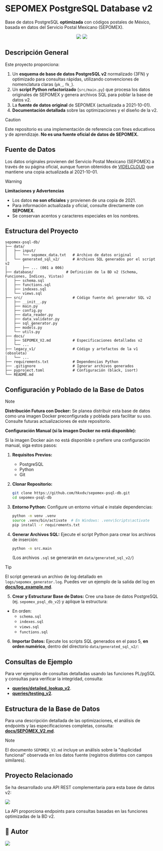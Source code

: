 # SEPOMEX PostgreSQL Database v2

Base de datos PostgreSQL **optimizada** con códigos postales de México, basada en datos del Servicio Postal Mexicano (SEPOMEX).

<div align="center">
  <img src="https://img.shields.io/badge/-PostgreSQL-000000?style=for-the-badge&logo=postgresql&labelColor=282c34" style="border-radius: 3px;" />
  <img src="https://img.shields.io/badge/-Python-000000?style=for-the-badge&logo=python&labelColor=282c34" style="border-radius: 3px;" />
</div>

## Descripción General

Este proyecto proporciona:

1.  Un **esquema de base de datos PostgreSQL v2** normalizado (3FN) y optimizado para consultas rápidas, utilizando convenciones de nomenclatura claras (`pk_`, `fk_`).
2.  Un **script Python refactorizado** (`src/main.py`) que procesa los datos originales de SEPOMEX y genera archivos SQL para poblar la base de datos v2.
3.  La **fuente de datos original** de SEPOMEX (actualizada a 2021-10-01).
4.  **Documentación detallada** sobre las optimizaciones y el diseño de la v2.

> [!CAUTION]
>
> Este repositorio es una implementación de referencia con fines educativos y de aprendizaje. **No es una fuente oficial de datos de SEPOMEX.**

## Fuente de Datos

Los datos originales provienen del Servicio Postal Mexicano (SEPOMEX) a través de su página oficial, aunque fueron obtenidos de [VIDELCLOUD](https://videlcloud.wordpress.com/2017/01/17/descarga-la-base-de-datos-de-codigos-postales-colonias-municipios-y-estados-de-todo-mexico/) que mantiene una copia actualizada al 2021-10-01.

> [!WARNING]
>
> **Limitaciones y Advertencias**
>
> - Los datos **no son oficiales** y provienen de una copia de 2021.
> - Para información actualizada y oficial, consulte directamente con **SEPOMEX**.
> - Se conservan acentos y caracteres especiales en los nombres.

## Estructura del Proyecto

```plaintext
sepomex-psql-db/
├── data/
│   ├── input/
│   │   └── sepomex_data.txt   # Archivo de datos original
│   └── generated_sql_v2/      # Archivos SQL generados por el script v2
│       ├── ... (001 a 006)
├── database/               # Definición de la BD v2 (Schema, Funciones, Índices, Vistas)
│   ├── schema.sql
│   ├── functions.sql
│   ├── indexes.sql
│   └── views.sql
├── src/                       # Código fuente del generador SQL v2
│   ├── __init__.py
│   ├── main.py
│   ├── config.py
│   ├── data_reader.py
│   ├── data_validator.py
│   ├── sql_generator.py
│   ├── models.py
│   └── utils.py
├── docs/
│   ├── SEPOMEX_V2.md          # Especificaciones detalladas v2
│   └── ...
├── legacy_v1/                 # Código y artefactos de la v1 (obsoleta)
│   └── ...
├── requirements.txt           # Dependencias Python
├── .gitignore                 # Ignorar archivos generados
├── pyproject.toml             # Configuración (black, isort)
└── README.md
```

## Configuración y Poblado de la Base de Datos

> [!NOTE]
>
> **Distribución Futura con Docker:** Se planea distribuir esta base de datos como una imagen Docker preconfigurada y poblada para facilitar su uso. Consulte futuras actualizaciones de este repositorio.

**Configuración Manual (si la imagen Docker no está disponible):**

Si la imagen Docker aún no está disponible o prefiere una configuración manual, siga estos pasos:

1.  **Requisitos Previos:**

    - PostgreSQL
    - Python
    - Git

2.  **Clonar Repositorio:**

    ```bash
    git clone https://github.com/hkxdv/sepomex-psql-db.git
    cd sepomex-psql-db
    ```

3.  **Entorno Python:** Configure un entorno virtual e instale dependencias:

    ```bash
    python -m venv .venv
    source .venv/bin/activate  # En Windows: .venv\Scripts\activate
    pip install -r requirements.txt
    ```

4.  **Generar Archivos SQL:** Ejecute el script Python para crear los archivos de inserción:

    ```bash
    python -m src.main
    ```

    (Los archivos `.sql` se generarán en `data/generated_sql_v2/`)

> [!TIP]
>
> El script generará un archivo de log detallado en `logs/sepomex_generator.log`.
> Puedes ver un ejemplo de la salida del log en **[docs/log_example.md](docs/log_example.md)**.

5.  **Crear y Estructurar Base de Datos:** Cree una base de datos PostgreSQL (ej. `sepomex_psql_db_v2`) y aplique la estructura:

- En orden:
  - `schema.sql`
  - `indexes.sql`
  - `views.sql`
  - `functions.sql`

6.  **Importar Datos:** Ejecute los scripts SQL generados en el paso 5, **en orden numérico**, dentro del directorio `data/generated_sql_v2/`:

## Consultas de Ejemplo

Para ver ejemplos de consultas detalladas usando las funciones PL/pgSQL y consultas para verificar la integridad, consulta:

- **[queries/detailed_lookup_v2](queries/detailed_lookup_v2.sql)**.
- **[queries/testing_v2](queries/testing_v2.sql)**.

## Estructura de la Base de Datos

Para una descripción detallada de las optimizaciones, el análisis de endpoints y las especificaciones completas, consulta: **[docs/SEPOMEX_V2.md](docs/SEPOMEX_V2.md)**.

> [!NOTE]
>
> El documento `SEPOMEX_V2.md` incluye un análisis sobre la "duplicidad funcional" observada en los datos fuente (registros distintos con campos similares).

## Proyecto Relacionado

Se ha desarrollado una API REST complementaria para esta base de datos v2:

<a href="https://github.com/hkxdv/sepomex-api-rest">
  <img src="https://img.shields.io/badge/-sepomex--api--rest-000000?style=for-the-badge&logo=github&labelColor=282c34" style="border-radius: 3px;" />
</a>

La API proporciona endpoints para consultas basadas en las funciones optimizadas de la BD v2.

## 🥷 Autor

<a href="https://github.com/hkxdv">
  <img src="https://img.shields.io/badge/-hkxdv-000000?style=for-the-badge&logo=github&labelColor=282c34" style="border-radius: 3px;" />
</a>
